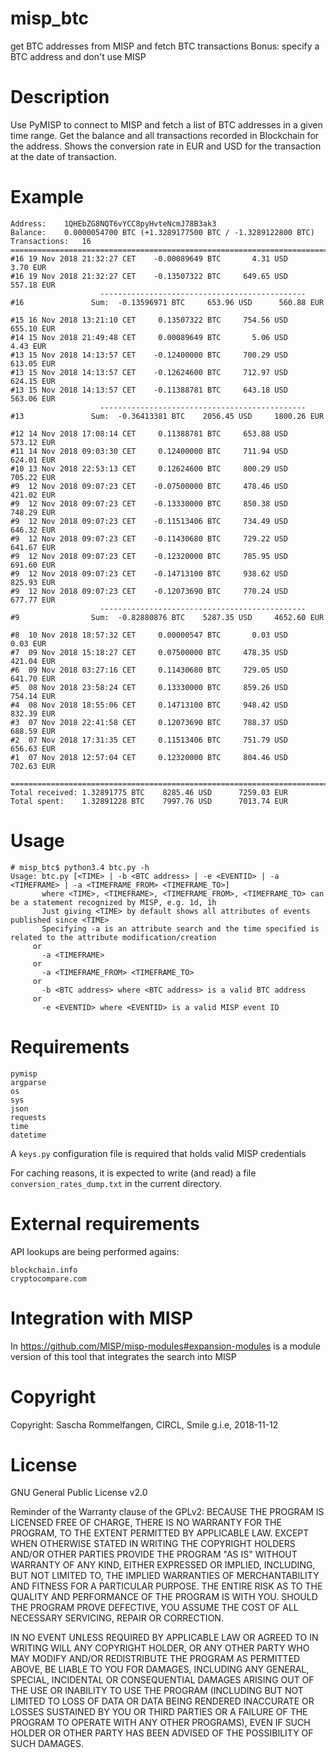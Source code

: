 # misp_btc
get BTC addresses from MISP and fetch BTC transactions 
Bonus: specify a BTC address and don't use MISP

# Description
Use PyMISP to connect to MISP and fetch a list of BTC addresses in a given time range.
Get the balance and all transactions recorded in Blockchain for the address.
Shows the conversion rate in EUR and USD for the transaction at the date of transaction.

# Example
```
Address:    1QHEbZG8NQT6vYCC8pyHvteNcmJ78B3ak3
Balance:    0.0000054700 BTC (+1.3289177500 BTC / -1.3289122800 BTC)
Transactions:   16
======================================================================================
#16 19 Nov 2018 21:32:27 CET    -0.00089649 BTC       4.31 USD        3.70 EUR
#16 19 Nov 2018 21:32:27 CET    -0.13507322 BTC     649.65 USD      557.18 EUR
                    ----------------------------------------------
#16               Sum:  -0.13596971 BTC     653.96 USD      560.88 EUR

#15 16 Nov 2018 13:21:10 CET     0.13507322 BTC     754.56 USD      655.10 EUR
#14 15 Nov 2018 21:49:48 CET     0.00089649 BTC       5.06 USD        4.43 EUR
#13 15 Nov 2018 14:13:57 CET    -0.12400000 BTC     700.29 USD      613.05 EUR
#13 15 Nov 2018 14:13:57 CET    -0.12624600 BTC     712.97 USD      624.15 EUR
#13 15 Nov 2018 14:13:57 CET    -0.11388781 BTC     643.18 USD      563.06 EUR
                    ----------------------------------------------
#13               Sum:  -0.36413381 BTC    2056.45 USD     1800.26 EUR

#12 14 Nov 2018 17:08:14 CET     0.11388781 BTC     653.88 USD      573.12 EUR
#11 14 Nov 2018 09:03:30 CET     0.12400000 BTC     711.94 USD      624.01 EUR
#10 13 Nov 2018 22:53:13 CET     0.12624600 BTC     800.29 USD      705.22 EUR
#9  12 Nov 2018 09:07:23 CET    -0.07500000 BTC     478.46 USD      421.02 EUR
#9  12 Nov 2018 09:07:23 CET    -0.13330000 BTC     850.38 USD      748.29 EUR
#9  12 Nov 2018 09:07:23 CET    -0.11513406 BTC     734.49 USD      646.32 EUR
#9  12 Nov 2018 09:07:23 CET    -0.11430680 BTC     729.22 USD      641.67 EUR
#9  12 Nov 2018 09:07:23 CET    -0.12320000 BTC     785.95 USD      691.60 EUR
#9  12 Nov 2018 09:07:23 CET    -0.14713100 BTC     938.62 USD      825.93 EUR
#9  12 Nov 2018 09:07:23 CET    -0.12073690 BTC     770.24 USD      677.77 EUR
                    ----------------------------------------------
#9                Sum:  -0.82880876 BTC    5287.35 USD     4652.60 EUR

#8  10 Nov 2018 18:57:32 CET     0.00000547 BTC       0.03 USD        0.03 EUR
#7  09 Nov 2018 15:18:27 CET     0.07500000 BTC     478.35 USD      421.04 EUR
#6  09 Nov 2018 03:27:16 CET     0.11430680 BTC     729.05 USD      641.70 EUR
#5  08 Nov 2018 23:58:24 CET     0.13330000 BTC     859.26 USD      754.14 EUR
#4  08 Nov 2018 18:55:06 CET     0.14713100 BTC     948.42 USD      832.39 EUR
#3  07 Nov 2018 22:41:58 CET     0.12073690 BTC     788.37 USD      688.59 EUR
#2  07 Nov 2018 17:31:35 CET     0.11513406 BTC     751.79 USD      656.63 EUR
#1  07 Nov 2018 12:57:04 CET     0.12320000 BTC     804.46 USD      702.63 EUR

======================================================================================
Total received: 1.32891775 BTC    8285.46 USD      7259.03 EUR
Total spent:    1.32891228 BTC    7997.76 USD      7013.74 EUR
```

# Usage
```
# misp_btc$ python3.4 btc.py -h
Usage: btc.py [<TIME> | -b <BTC address> | -e <EVENTID> | -a <TIMEFRAME> | -a <TIMEFRAME_FROM> <TIMEFRAME_TO>]
       where <TIME>, <TIMEFRAME>, <TIMEFRAME_FROM>, <TIMEFRAME_TO> can be a statement recognized by MISP, e.g. 1d, 1h
       Just giving <TIME> by default shows all attributes of events published since <TIME>
       Specifying -a is an attribute search and the time specified is related to the attribute modification/creation
     or
       -a <TIMEFRAME>
     or
       -a <TIMEFRAME_FROM> <TIMEFRAME_TO>
     or
       -b <BTC address> where <BTC address> is a valid BTC address
     or
       -e <EVENTID> where <EVENTID> is a valid MISP event ID
```

# Requirements

```
pymisp 
argparse
os
sys
json
requests
time
datetime
```

A `keys.py` configuration file is required that holds valid MISP credentials

For caching reasons, it is expected to write (and read) a file `conversion_rates_dump.txt` in the current directory.

# External requirements

API lookups are being performed agains:
```
blockchain.info
cryptocompare.com
```

# Integration with MISP
In https://github.com/MISP/misp-modules#expansion-modules is a module version of this tool that integrates the search into MISP


# Copyright

Copyright: Sascha Rommelfangen, CIRCL, Smile g.i.e, 2018-11-12


# License

GNU General Public License v2.0

Reminder of the Warranty clause of the GPLv2: BECAUSE THE PROGRAM IS LICENSED FREE OF CHARGE, THERE IS NO WARRANTY FOR THE PROGRAM, TO THE EXTENT PERMITTED BY APPLICABLE LAW. EXCEPT WHEN OTHERWISE STATED IN WRITING THE COPYRIGHT HOLDERS AND/OR OTHER PARTIES PROVIDE THE PROGRAM "AS IS" WITHOUT WARRANTY OF ANY KIND, EITHER EXPRESSED OR IMPLIED, INCLUDING, BUT NOT LIMITED TO, THE IMPLIED WARRANTIES OF MERCHANTABILITY AND FITNESS FOR A PARTICULAR PURPOSE. THE ENTIRE RISK AS TO THE QUALITY AND PERFORMANCE OF THE PROGRAM IS WITH YOU. SHOULD THE PROGRAM PROVE DEFECTIVE, YOU ASSUME THE COST OF ALL NECESSARY SERVICING, REPAIR OR CORRECTION.

IN NO EVENT UNLESS REQUIRED BY APPLICABLE LAW OR AGREED TO IN WRITING WILL ANY COPYRIGHT HOLDER, OR ANY OTHER PARTY WHO MAY MODIFY AND/OR REDISTRIBUTE THE PROGRAM AS PERMITTED ABOVE, BE LIABLE TO YOU FOR DAMAGES, INCLUDING ANY GENERAL, SPECIAL, INCIDENTAL OR CONSEQUENTIAL DAMAGES ARISING OUT OF THE USE OR INABILITY TO USE THE PROGRAM (INCLUDING BUT NOT LIMITED TO LOSS OF DATA OR DATA BEING RENDERED INACCURATE OR LOSSES SUSTAINED BY YOU OR THIRD PARTIES OR A FAILURE OF THE PROGRAM TO OPERATE WITH ANY OTHER PROGRAMS), EVEN IF SUCH HOLDER OR OTHER PARTY HAS BEEN ADVISED OF THE POSSIBILITY OF SUCH DAMAGES.


